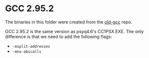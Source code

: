 # GCC 2.95.2

The binaries in this folder were created from the [old-gcc](https://github.com/decompals/old-gcc) repo.

GCC 2.95.2 is the same version as psyq4.6's CC1PSX.EXE. The only difference is that we need to add the following flags:

- `-msplit-addresses`
- `-mno-abicalls`
